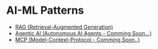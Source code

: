 # AI-ML Patterns

* [RAG (Retrieval-Augmented Generation)](RAG.md)
* [Agentic AI (Autonomous AI Agents - Comming Soon...)](Agentic/Agentic.mdAgentic.md)
* [MCP (Model-Context-Protocol - Comming Soon..)](MCP.md)